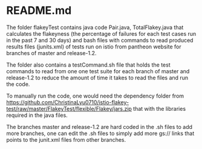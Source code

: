 # README.md

The folder flakeyTest contains java code Pair.java, TotalFlakey.java that calculates the flakeyness (the percentage of failures for each test cases run in the past 7 and 30 days) and bash files with commands to read produced results files (junits.xml) of tests run on istio from pantheon website for branches of master and release-1.2.

The folder also contains a testCommand.sh file that holds the test commands to read from one one test suite for each branch of master and release-1.2 to reduce the amount of time it takes to read the files and run the code.

To manually run the code, one would need the dependency folder from <https://github.com/ChristinaLyu0710/istio-flakey-test/raw/master/FlakeyTest/flexible/Flakey/jars.zip> that with the libraries required in the java files.

The branches master and release-1.2 are hard coded in the .sh files to add more branches, one can edit the .sh files to simply add more gs:// links that points to the junit.xml files from other branches.

